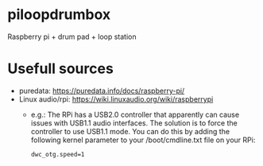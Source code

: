 # piloopdrumbox
Raspberry pi + drum pad + loop station

# Usefull sources
* puredata: https://puredata.info/docs/raspberry-pi/
* Linux audio/rpi: https://wiki.linuxaudio.org/wiki/raspberrypi
  * e.g.: The RPi has a USB2.0 controller that apparently can cause issues with USB1.1 audio interfaces. The solution is to force the controller to use USB1.1 mode. You can do this by adding the following kernel parameter to your /boot/cmdline.txt file on your RPi: 
 
        dwc_otg.speed=1
